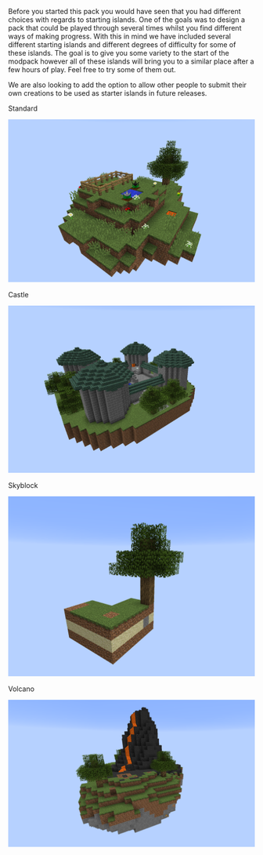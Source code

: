 Before you started this pack you would have seen that you had different choices with regards to starting islands. One of the goals was to design a pack that could be played through several times whilst you find different ways of making progress. With this in mind we have included several different starting islands and different degrees of difficulty for some of these islands. The goal is to give you some variety to the start of the modpack however all of these islands will bring you to a similar place after a few hours of play. Feel free to try some of them out.

We are also looking to add the option to allow other people to submit their own creations to be used as starter islands in future releases.

Standard

![](standard.png)

Castle

![](castle.png)

Skyblock

![](skyblock.png)

Volcano

![](volcano.png)

